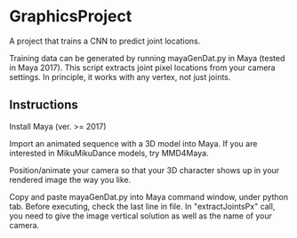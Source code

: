 # GraphicsProject

A project that trains a CNN to predict joint locations.

Training data can be generated by running mayaGenDat.py in Maya (tested in Maya 2017). This script extracts joint pixel locations from your camera settings. In principle, it works with any vertex, not just joints.

## Instructions
Install Maya (ver. >= 2017)

Import an animated sequence with a 3D model into Maya. If you are interested in MikuMikuDance models, try MMD4Maya.

Position/animate your camera so that your 3D character shows up in your rendered image the way you like.

Copy and paste mayaGenDat.py into Maya command window, under python tab. Before executing, check the last line in file. In "extractJointsPx" call, you need to give the image vertical solution as well as the name of your camera.
